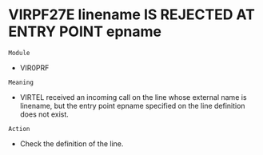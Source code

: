 # VIRPF27E linename IS REJECTED AT ENTRY POINT epname

`Module`
- VIR0PRF

`Meaning`
- VIRTEL received an incoming call on the line whose external name is linename, but the entry point epname specified on the line definition does not exist.

`Action`
- Check the definition of the line.
